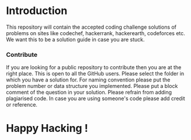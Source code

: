 # Introduction
This repository will contain the accepted coding challenge solutions of problems  on sites like codechef, hackerrank, hackerearth, codeforces etc. We want this to be a solution guide in case you are stuck.
### Contribute
If you are looking for a public repository to contribute then you are at the right place. This is open to all the GitHub users.
Please select the folder in which you have a solution for. For naming convention please put the problem number or data structure you implemented.
Please put a block comment of the question in your solution.
Please refrain from adding plagiarised code. In case you are using someone's code please add credit or reference. 

Happy Hacking !
=======
